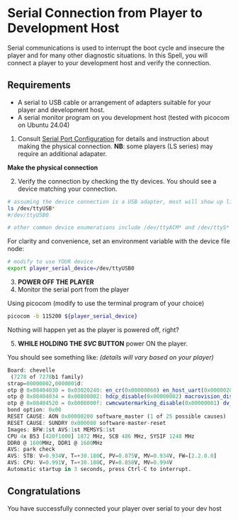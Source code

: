 # Serial Connection from Player to Development Host

Serial communications is used to interrupt the boot cycle and insecure the player and for many other diagnostic situations. In this Spell, you will connect a player to your development host and verify the connection.

## Requirements

* A serial to USB cable or arrangement of adapters suitable for your player and development host.
* A serial monitor program on you development host (tested with picocom on Ubuntu 24.04)

1. Consult [Serial Port Configuration](https://docs.brightsign.biz/advanced/serial-port-configuration) for details and instruction about making the physical connection.  **NB**: some players (LS series) may require an additional adapater.

**Make the physical connection**

2. Verify the connection by checking the tty devices. You should see a device matching your connection.

```bash
# assuming the device connection is a USB adapter, most will show up like this
ls /dev/ttyUSB*
#/dev/ttyUSB0

# other common device enumerations include /dev/ttyACM* and /dev/ttyS*
```

For clarity and convenience, set an environment variable with the device file node:

```bash
# modify to use YOUR device
export player_serial_device=/dev/ttyUSB0
```

3. **POWER OFF THE PLAYER**
4. Monitor the serial port from the player

Using picocom (modify to use the terminal program of your choice)

```bash
picocom -b 115200 ${player_serial_device}
```

Nothing will happen yet as the player is powered off, right?

5. __WHILE HOLDING THE _SVC_ BUTTON__ power ON the player.

You should see something like:
_(details will vary based on your player)_

```jl
Board: chevelle
 (7278 of 7278b1 family)
strap=00000002,0000001d:
otp @ 0x08404030 = 0x03020240: en_cr(0x00000060) en_host_uart(0x00000200) hdcp22_disable(0x02000000) v7_map_sel_src(0x00020000) vmxwatermarking_disable(0x01000000)
otp @ 0x08404034 = 0x00800002: hdcp_disable(0x00000002) macrovision_disable(0x00800000)
otp @ 0x08404520 = 0x0000000f: cwmcwatermarking_disable(0x00000001) dv_hdr_disable(0x00000002) tc_hdr_disable(0x00000004) tc_itm_disable(0x00000008)
bond option: 0x00
RESET CAUSE: AON 0x00000200 software_master (1 of 25 possible causes)
RESET CAUSE: SUNDRY 0x000080 software-master-reset
Images: BFW:1st AVS:1st MEMSYS:1st
CPU 4x B53 [420f1000] 1872 MHz, SCB 486 MHz, SYSIF 1248 MHz
DDR0 @ 1600MHz, DDR1 @ 1600MHz
AVS: park check
AVS: STB: V=0.934V, T=+30.180C, PV=0.875V, MV=0.934V, FW=[2.2.0.0]
AVS: CPU: V=0.991V, T=+30.180C, PV=0.850V, MV=0.994V
Automatic startup in 3 seconds, press Ctrl-C to interrupt.
```

## Congratulations

You have successfully connected your player over serial to your dev host